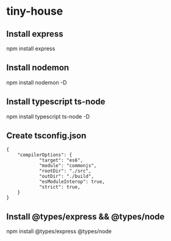 # tiny-house

## Install express

npm install express

## Install nodemon 

npm install nodemon -D

## Install typescript ts-node

npm install typescript ts-node -D

## Create tsconfig.json 

```
{
    "compilerOptions": {
            "target": "es6",
            "module": "commonjs",
            "rootDir": "./src",
            "outDir": "./build",
            "esModuleInterop": true,
            "strict": true,
    }
}   
```

## Install @types/express && @types/node

npm install @types/express @types/node
